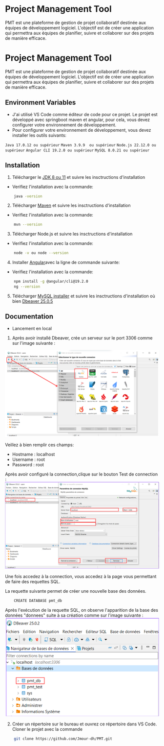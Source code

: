 # Project Management Tool

PMT est une plateforme de gestion de projet collaboratif destinée aux équipes de développement logiciel. L'objectif est de créer une application qui permettra aux équipes de planifier, suivre et collaborer sur des projets de manière efficace.

# Project Management Tool

PMT est une plateforme de gestion de projet collaboratif destinée aux équipes de développement logiciel. L'objectif est de créer une application qui permettra aux équipes de planifier, suivre et collaborer sur des projets de manière efficace.


## Environment Variables

- J'ai utilisé VS Code comme éditeur de code pour ce projet. Le projet est développé avec springboot maven et angular, pour cela, vous devez configurer votre environnement de développement.
- Pour configurer votre environnement de développement, vous devez installer les outils suivants:

`Java 17.0.12 ou supérieur` 
`Maven 3.9.9  ou supérieur`
`Node.js 22.12.0 ou supérieur`
`Angular CLI 19.2.0 ou supérieur`
`MySQL 8.0.21 ou supérieur`

## Installation

1. Télécharger le  [JDK 8 ou 11](https://www.oracle.com/java/technologies/downloads/) et suivre les insctructions d'installation
- Verifiez l'installation avec la commande:

```bash
    java -version
```
2. Télécharger [Maven](https://maven.apache.org/install.html)  et suivre les insctructions d'installation
- Verifiez l'installation avec la commande:

```bash
    mvn --version
```
3. Télécharger Node.js et suivre les insctructions d'installation
- Verifiez l'installation avec la commande:

```bash
    node -v ou node --version
```
4. Installer [Angular](https://angular.dev/installation)avec la ligne de commande suivante:
- Verifiez l'installation avec la commande:

```bash
    npm install -g @angular/cli@19.2.0
    ng --version
```
5. Télécharger [MySQL installer](https://dev.mysql.com/downloads/installe/)  et suivre les insctructions d'installation où bien [Dbeaver 25.0.5](https://dbeaver.io/download/)


## Documentation
-  Lancement en local

1. Après avoir installé Dbeaver, crée un serveur sur le port 3306 comme 
        sur l'image suivante :
<img src="./screenshot\step_1.png" alt="Step_1" >


Veillez à bien remplir ces champs:

* Hostname : localhost
* Username : root
* Password : root

Après avoir configuré la connection,clique sur le bouton Test de connection :
<img src="./screenshot\step_2.png" alt="Step_2" >

Une fois accedez à la connection, vous accedez à la page vous permettant de faire des requettes SQL.

La requette suivante permet de créer une nouvelle base des données.

```bash
    CREATE DATABASE pmt_db
```

Après l'exécution de la requette SQL, on observe l'apparition de la base des données "donnees" suite à sa création comme sur l'image suivante :
<img src="./screenshot\step_3.png" alt="Step_3" >


2. Créer un répertoire sur le bureau et ouvrez ce répertoire dans VS Code. Cloner le projet avec la commande

```bash
    git clone https://github.com/Jmour-dh/PMT.git
```

